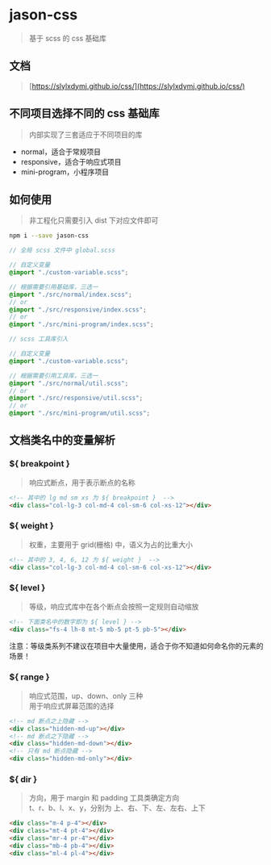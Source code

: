 # jason-css
> 基于 scss 的 css 基础库

## 文档
> [https://slylxdymj.github.io/css/](https://slylxdymj.github.io/css/)

## 不同项目选择不同的 css 基础库
> 内部实现了三套适应于不同项目的库

- normal，适合于常规项目
- responsive，适合于响应式项目
- mini-program，小程序项目

## 如何使用
> 非工程化只需要引入 dist 下对应文件即可 <br/>

```bash
npm i --save jason-css
```

```scss
// 全局 scss 文件中 global.scss

// 自定义变量
@import "./custom-variable.scss";

// 根据需要引用基础库，三选一
@import "./src/normal/index.scss";
// or
@import "./src/responsive/index.scss";
// or
@import "./src/mini-program/index.scss";
```

```scss
// scss 工具库引入

// 自定义变量
@import "./custom-variable.scss";

// 根据需要引用工具库，三选一
@import "./src/normal/util.scss";
// or
@import "./src/responsive/util.scss";
// or
@import "./src/mini-program/util.scss";
```

## 文档类名中的变量解析

### ${ breakpoint } 
> 响应式断点，用于表示断点的名称

```html
<!-- 其中的 lg md sm xs 为 ${ breakpoint }  -->
<div class="col-lg-3 col-md-4 col-sm-6 col-xs-12"></div>
```

### ${ weight }
> 权重，主要用于 grid(栅格) 中，语义为占的比重大小

```html
<!-- 其中的 3, 4, 6, 12 为 ${ weight }  -->
<div class="col-lg-3 col-md-4 col-sm-6 col-xs-12"></div>
```

### ${ level }
> 等级，响应式库中在各个断点会按照一定规则自动缩放

```html
<!-- 下面类名中的数字即为 ${ level } -->
<div class="fs-4 lh-8 mt-5 mb-5 pt-5 pb-5"></div>
```

注意：等级类系列不建议在项目中大量使用，适合于你不知道如何命名你的元素的场景！

### ${ range }
> 响应式范围，up、down、only 三种 <br/>
> 用于响应式屏幕范围的选择

```html
<!-- md 断点之上隐藏 -->
<div class="hidden-md-up"></div>
<!-- md 断点之下隐藏 -->
<div class="hidden-md-down"></div>
<!-- 只有 md 断点隐藏 -->
<div class="hidden-md-only"></div>
```

### ${ dir }
> 方向，用于 margin 和 padding 工具类确定方向 <br/>
> t、r、b、l、x、y，分别为 上、右、下、左、左右、上下

```html
<div class="m-4 p-4"></div>
<div class="mt-4 pt-4"></div>
<div class="mr-4 pr-4"></div>
<div class="mb-4 pb-4"></div>
<div class="ml-4 pl-4"></div>
```
